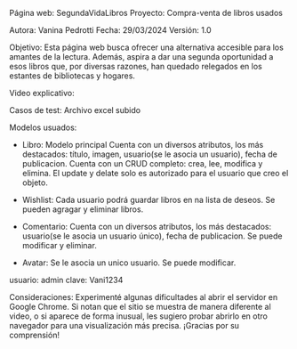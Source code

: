 Página web: SegundaVidaLibros
Proyecto: Compra-venta de libros usados

Autora: Vanina Pedrotti
Fecha: 29/03/2024
Versión: 1.0

Objetivo:
Esta página web busca ofrecer una alternativa accesible para los amantes de la lectura.
Además, aspira a dar una segunda oportunidad a esos libros que, por diversas razones, han quedado relegados en los estantes de bibliotecas y hogares.

Video explicativo:

Casos de test:
Archivo excel subido

Modelos usuados:

- Libro: 
    Modelo principal
    Cuenta con un diversos atributos, los más destacados: título, imagen, usuario(se le asocia un usuario), fecha de publicacion.
    Cuenta con un CRUD completo: crea, lee, modifica y elimina. El update y delate solo es autorizado para el usuario que creo el objeto.

- Wishlist:
    Cada usuario podrá guardar libros en na lista de deseos.
    Se pueden agragar y eliminar libros.

- Comentario:
    Cuenta con un diversos atributos, los más destacados: usuario(se le asocia un usuario único), fecha de publicacion.
    Se puede modificar y eliminar.

- Avatar:
    Se le asocia un unico usuario.
    Se puede modificar.

usuario: admin
clave: Vani1234

Consideraciones:
Experimenté algunas dificultades al abrir el servidor en Google Chrome. 
Si notan que el sitio se muestra de manera diferente al video, o si aparece de forma inusual, les sugiero probar abrirlo en otro navegador para una visualización más precisa. 
¡Gracias por su comprensión!
